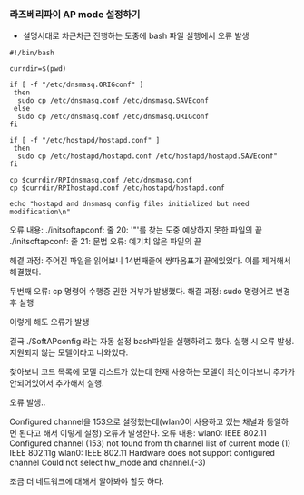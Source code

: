 ### 라즈베리파이 AP mode 설정하기
* 설명서대로 차근차근 진행하는 도중에 bash 파일 실행에서 오류 발생
```
#!/bin/bash

currdir=$(pwd)

if [ -f "/etc/dnsmasq.ORIGconf" ]
 then
  sudo cp /etc/dnsmasq.conf /etc/dnsmasq.SAVEconf
 else
  sudo cp /etc/dnsmasq.conf /etc/dnsmasq.ORIGconf
fi

if [ -f "/etc/hostapd/hostapd.conf" ]
 then
  sudo cp /etc/hostapd/hostapd.conf /etc/hostapd/hostapd.SAVEconf"
fi

cp $currdir/RPIdnsmasq.conf /etc/dnsmasq.conf
cp $currdir/RPIhostapd.conf /etc/hostapd/hostapd.conf

echo "hostapd and dnsmasq config files initialized but need modification\n"
```
오류 내용:
./initsoftapconf: 줄 20: '"'를 찾는 도중 예상하지 못한 파일의 끝
./initsoftapconf: 줄 21: 문법 오류: 예기치 않은 파일의 끝

해결 과정: 주어진 파일을 읽어보니 14번째줄에 쌍따옴표가 끝에있었다. 이를 제거해서 해결했다.

두번째 오류: cp 명령어 수행중 권한 거부가 발생했다.
해결 과정: sudo 명령어로 변경후 실행

이렇게 해도 오류가 발생

결국 ./SoftAPconfig 라는 자동 설정 bash파일을 실행하려고 했다.
실행 시 오류 발생. 지원되지 않는 모델이라고 나와있다.

찾아보니 코드 목록에 모델 리스트가 있는데 현재 사용하는 모델이 최신이다보니 추가가 안되어있어서 추가해서 실행.

오류 발생..

Configured channel을 153으로 설정했는데(wlan0이 사용하고 있는 채널과 동일하면 된다고 해서 이렇게 설정) 오류가 발생한다.
오류 내용:
wlan0: IEEE 802.11 Configured channel (153) not found from th channel list of current mode (1) IEEE 802.11g
wlan0: IEEE 802.11 Hardware does not support configured channel
Could not select hw_mode and channel.(-3)

조금 더 네트워크에 대해서 알아봐야 할듯 하다.
